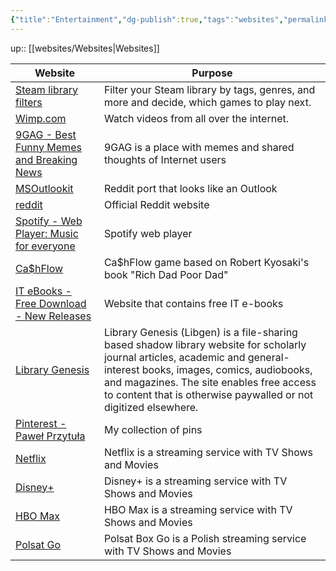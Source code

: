 ```yaml
---
{"title":"Entertainment","dg-publish":true,"tags":"websites","permalink":"/websites/entertainment/","dgPassFrontmatter":true}
---
```


up:: [[websites/Websites\|Websites]]

| Website                                                                    | Purpose                                                                                                                                                                                                                                                                                 |
| -------------------------------------------------------------------------- | --------------------------------------------------------------------------------------------------------------------------------------------------------------------------------------------------------------------------------------------------------------------------------------- |
| [Steam library filters](https://www.lorenzostanco.com/lab/steam/)          | Filter your Steam library by tags, genres, and more and decide, which games to play next.                                                                                                                                                                                               |
| [Wimp.com](https://www.wimp.com/)                                          | Watch videos from all over the internet.                                                                                                                                                                                                                                                |
| [9GAG - Best Funny Memes and Breaking News](https://9gag.com/)             | 9GAG is a place with memes and shared thoughts of Internet users                                                                                                                                                                                                                        |
| [MSOutlookit](https://pcottle.github.io/MSOutlookit/)                      | Reddit port that looks like an Outlook                                                                                                                                                                                                                                                  |
| [reddit](https://www.reddit.com/)                                          | Official Reddit website                                                                                                                                                                                                                                                                 |
| [Spotify - Web Player: Music for everyone](https://open.spotify.com/)      | Spotify web player                                                                                                                                                                                                                                                                      |
| [Ca$hFlow](https://www.richdad.com/classic)                            | Ca$hFlow game based on Robert Kyosaki's book "Rich Dad Poor Dad"                                                                                                                                                                                                                        |
| [IT eBooks - Free Download - New Releases](https://it-ebooks.info/)        | Website that contains free IT e-books                                                                                                                                                                                                                                                   |
| [Library Genesis](http://libgen.rs/)                                       | Library Genesis (Libgen) is a file-sharing based shadow library website for scholarly journal articles, academic and general-interest books, images, comics, audiobooks, and magazines. The site enables free access to content that is otherwise paywalled or not digitized elsewhere. |
| [Pinterest - Paweł Przytuła](https://pl.pinterest.com/paweprzytua/_saved/) | My collection of pins                                                                                                                                                                                                                                                                   |
| [Netflix](https://www.netflix.com) | Netflix is a streaming service with TV Shows and Movies |
| [Disney+](https://www.disneyplus.com/pl-pl/select-profile)| Disney+ is a streaming service with TV Shows and Movies |
| [HBO Max](https://play.hbomax.com/profile/select)| HBO Max is a streaming service with TV Shows and Movies |
| [Polsat Go](https://polsatboxgo.pl/) | Polsat Box Go is a Polish streaming service with TV Shows and Movies |
